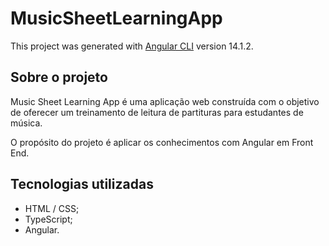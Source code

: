 # MusicSheetLearningApp

This project was generated with [Angular CLI](https://github.com/angular/angular-cli) version 14.1.2.

<!-- ## Development server

Run `ng serve` for a dev server. Navigate to `http://localhost:4200/`. The application will automatically reload if you change any of the source files.

## Code scaffolding

Run `ng generate component component-name` to generate a new component. You can also use `ng generate directive|pipe|service|class|guard|interface|enum|module`.

## Build

Run `ng build` to build the project. The build artifacts will be stored in the `dist/` directory.

## Running unit tests

Run `ng test` to execute the unit tests via [Karma](https://karma-runner.github.io).

## Running end-to-end tests

Run `ng e2e` to execute the end-to-end tests via a platform of your choice. To use this command, you need to first add a package that implements end-to-end testing capabilities.

## Further help

To get more help on the Angular CLI use `ng help` or go check out the [Angular CLI Overview and Command Reference](https://angular.io/cli) page. -->


## Sobre o projeto

Music Sheet Learning App é uma aplicação web construída com o objetivo de oferecer um treinamento de leitura de partituras para estudantes de música.

O propósito do projeto é aplicar os conhecimentos com Angular em Front End.


## Tecnologias utilizadas
- HTML / CSS;
- TypeScript;
- Angular.


